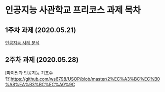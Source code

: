 # 인공지능 사관학교 프리코스 과제 목차

## 1주차 과제 (2020.05.21)
[인공지능 사례 분석](https://github.com/ws6798/USOP/blob/master/1%EC%A3%BC%EC%B0%A8%EA%B3%BC%EC%A0%9C.ipynb)
## 2주차 과제 (2020.05.28)
[파이썬과 인공지능 기초수학]https://github.com/ws6798/USOP/blob/master/2%EC%A3%BC%EC%B0%A8%EA%B3%BC%EC%A0%9C
